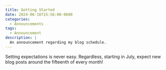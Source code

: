 ```yaml
---
title: Getting Started
date: 2024-06-16T15:56:00-0600
categories: 
  - Announcements
tags:
  - Announcement
description: |
  An announcement regarding my blog schedule.
---
```


Setting expectations is never easy. Regardless, starting in July, expect new blog posts around the fifteenth of every month!